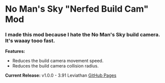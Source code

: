 # No Man's Sky "Nerfed Build Cam" Mod

### I made this mod because I hate the No Man's Sky build camera. It's waaay tooo fast.

**Features:**
- Reduces the build camera movement speed.
- Reduces the build camera collision radius.

**Current Release:**
v1.0.0 - 3.91 Leviathan [GitHub Pages](https://pages.github.com/)
